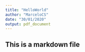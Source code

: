 ```yaml
---
title: "HelloWorld"
author: "MarceloCS"
date: "30/01/2020"
output: pdf_document
---
```


## This is a markdown file